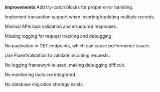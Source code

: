 

**Improvements**
Add try-catch blocks for proper error handling.

Implement transaction support when inserting/updating multiple records.

Minimal APIs lack validation and structured responses.

Missing logging for request tracking and debugging.

No pagination in GET endpoints, which can cause performance issues.

Use FluentValidation to validate incoming requests.

No logging framework is used, making debugging difficult.

No monitoring tools are integrated.

No database migration strategy exists.
